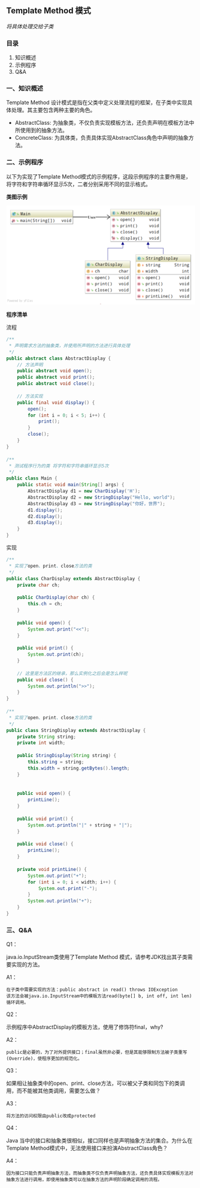 ## Template Method 模式

*将具体处理交给子类*

### 目录
1. 知识概述
2. 示例程序
3. Q&A



### 一、知识概述

Template Method 设计模式是指在父类中定义处理流程的框架，在子类中实现具体处理。其主要包含两种主要的角色。

* AbstractClass: 为抽象类，不仅负责实现模板方法，还负责声明在模板方法中所使用到的抽象方法。
* ConcreteClass: 为具体类，负责具体实现AbstractClass角色中声明的抽象方法。



### 二、示例程序

以下为实现了Template Method模式的示例程序，这段示例程序的主要作用是，将字符和字符串循环显示5次，二者分别采用不同的显示格式。

**类图示例**

![](1039974-20210219172604217-225774206.png)

**程序清单**

流程

```java
/**
 * 声明需求方法的抽象类，并使用所声明的方法进行具体处理
 */
public abstract class AbstractDisplay {
    // 方法声明
    public abstract void open();
    public abstract void print();
    public abstract void close();

    // 方法实现
    public final void display() {
        open();
        for (int i = 0; i < 5; i++) {
            print();
        }
        close();
    }
}

/**
 * 测试程序行为的类 将字符和字符串循环显示5次
 */
public class Main {
    public static void main(String[] args) {
        AbstractDisplay d1 = new CharDisplay('H');
        AbstractDisplay d2 = new StringDisplay("Hello, world");
        AbstractDisplay d3 = new StringDisplay("你好，世界");
        d1.display();
        d2.display();
        d3.display();
    }
}

```

实现

```java
/**
 * 实现了open、print、close方法的类
 */
public class CharDisplay extends AbstractDisplay {
    private char ch;

    public CharDisplay(char ch) {
        this.ch = ch;
    }

    public void open() {
        System.out.print("<<");
    }

    public void print() {
        System.out.print(ch);
    }

    // 这里是方法区的继承，那么实例化之后会是怎么样呢
    public void close() {
        System.out.println(">>");
    }
}

/**
 * 实现了open、print、close方法的类
 */
public class StringDisplay extends AbstractDisplay {
    private String string;
    private int width;

    public StringDisplay(String string) {
        this.string = string;
        this.width = string.getBytes().length;
    }


    public void open() {
        printLine();
    }

    public void print() {
        System.out.println("|" + string + "|");
    }

    public void close() {
        printLine();
    }

    private void printLine() {
        System.out.print("+");
        for (int i = 0; i < width; i++) {
            System.out.print("-");
        }
        System.out.println("+");
    }
}
```



### 三、Q&A

Q1：

java.io.InputStream类使用了Template Method 模式，请参考JDK找出其子类需要实现的方法。

A1：

```
在子类中需要实现的方法：public abstract in read() throws IOException
该方法会被java.io.InputStream中的模板方法read(byte[] b, int off, int len)循环调用。
```

Q2：

示例程序中AbstractDisplay的模板方法，使用了修饰符final，why?

A2：

```
public是必要的，为了对外提供接口；final虽然非必要，但是其能够限制方法被子类重写(Override)，使程序更加的规范化。
```

Q3：

如果相让抽象类中的open、print、close方法，可以被父子类和同包下的类调用，而不能被其他类调用，需要怎么做？

A3：

```
将方法的访问权限由public改成protected
```

Q4：

Java 当中的接口和抽象类很相似，接口同样也是声明抽象方法的集合。为什么在Template Method模式中，无法使用接口来扮演AbstractClass角色？

A4：

```
因为接口只能负责声明抽象方法，而抽象类不仅负责声明抽象方法，还负责具体实现模板方法对抽象方法进行调用，即使用抽象类可以在抽象方法的声明阶段确定调用的流程。
```